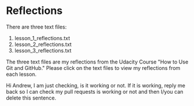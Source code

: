 # Reflections
There are three text files:
<ol type="1">
<li> lesson_1_reflections.txt </li>
<li> lesson_2_reflections.txt </li>
<li> lesson_3_reflections.txt </li>
</ol>
The three text files are my reflections from the Udacity Course "How to Use Git and GitHub." 
Please click on the text files to view my reflections from each lesson.


Hi Andrew, I am just checking, is it working or not. If it is working, reply me back so I can check my pull requests is working or not and then I/you can delete this sentence.
